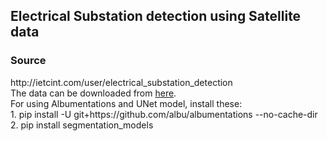 <h2>Electrical Substation detection using Satellite data</h2>
<h3> Source </h3>
http://ietcint.com/user/electrical_substation_detection<br>
The data can be downloaded from <a href='https://drive.google.com/drive/folders/1KoVt9vK6Prf4JYW3c3jfm4aSwqQXdWc0'>here</a>.

<br>
For using Albumentations and UNet model, install these:<br>
1. pip install -U git+https://github.com/albu/albumentations --no-cache-dir<br>
2. pip install segmentation_models
